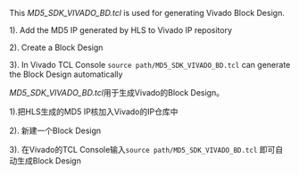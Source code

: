 This *MD5_SDK_VIVADO_BD.tcl* is used for generating Vivado Block Design.

1). Add the MD5 IP generated by HLS to Vivado IP repository

2). Create a Block Design 

3). In Vivado TCL Console `source path/MD5_SDK_VIVADO_BD.tcl` can generate the Block Design automatically


*MD5_SDK_VIVADO_BD.tcl*用于生成Vivado的Block Design。

1).把HLS生成的MD5 IP核加入Vivado的IP仓库中

2). 新建一个Block Design

3). 在Vivado的TCL Console输入`source path/MD5_SDK_VIVADO_BD.tcl` 即可自动生成Block Design
